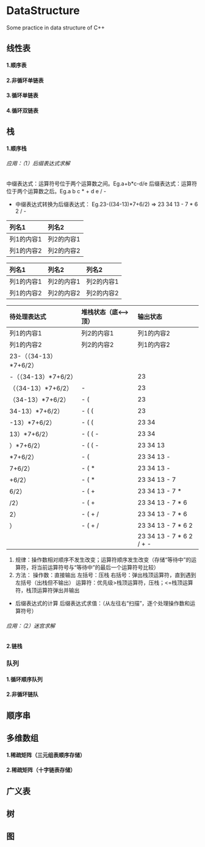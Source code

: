# DataStructure
Some practice in data structure of C++

## 线性表
#### 1.顺序表
#### 2.非循环单链表
#### 3.循环单链表
#### 4.循环双链表

## 栈
#### 1.顺序栈
###### 应用：（1）后缀表达式求解
中缀表达式：运算符号位于两个运算数之间。Eg.a+b*c-d/e
后缀表达式：运算符位于两个运算数之后。Eg.a b c * + d e / -
* 中缀表达式转换为后缀表达式：
Eg.23-((34-13)*7+6/2)   =>   23 34 13 - 7 * 6 2 / -

|列名1|列名2|
|:---|:---|
|列1的内容1|列2的内容1|
|列1的内容2|列2的内容2|

|列名1|列名2|列名2|
|:---|:---|:---|
|列1的内容1|列2的内容1|列2的内容1|
|列1的内容2|列2的内容2|列2的内容2|

| 待处理表达式 | 堆栈状态（底<—>顶） | 输出状态 |
|:--------   | :-----   | :---- |
|列1的内容1|列2的内容1|列1的内容2|
|列1的内容2|列2的内容2|列1的内容2|
| 23-（（34-13）*7+6/2） |  |  |
| -（（34-13）*7+6/2） |  | 23 |
| （（34-13）*7+6/2） | - | 23 |
| （34-13）*7+6/2） | - ( | 23 |
| 34-13）*7+6/2） | - ( ( | 23 |
| -13）*7+6/2） | - ( ( | 23 34 |
| 13）*7+6/2） | - ( ( - | 23 34 |
| ）*7+6/2） | - ( ( - | 23 34 13 |
| *7+6/2） | - (  | 23 34 13 - |
| 7+6/2） | - ( * | 23 34 13 - |
| +6/2） | - ( * | 23 34 13 - 7 |
| 6/2） | - ( + | 23 34 13 - 7 * |
| /2） | - ( + | 23 34 13 - 7 * 6 |
| 2） | - ( + / | 23 34 13 - 7 * 6  |
| ） | - ( + / | 23 34 13 - 7 * 6 2 |
|  |  | 23 34 13 - 7 * 6 2 / + - |
1. 规律：操作数相对顺序不发生改变；运算符顺序发生改变（存储“等待中”的运算符，将当前运算符号与“等待中”的最后一个运算符号比较）
2. 方法：
操作数：直接输出
左括号：压栈
右括号：弹出栈顶运算符，直到遇到左括号（出栈但不输出）
运算符：优先级>栈顶运算符，压栈；<=栈顶运算符，栈顶运算符弹出并输出
* 后缀表达式的计算
后缀表达式求值：（从左往右“扫描”，逐个处理操作数和运算符号）

###### 应用：（2）迷宫求解
#### 2.链栈

### 队列
#### 1.循环顺序队列
#### 2.非循环链队

## 顺序串

## 多维数组
#### 1.稀疏矩阵（三元组表顺序存储）
#### 2.稀疏矩阵（十字链表存储）

## 广义表

## 树

## 图
